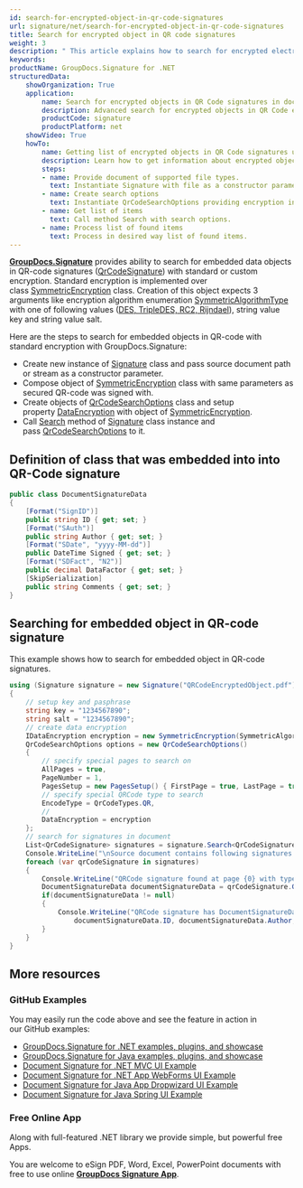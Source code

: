 ```yaml
---
id: search-for-encrypted-object-in-qr-code-signatures
url: signature/net/search-for-encrypted-object-in-qr-code-signatures
title: Search for encrypted object in QR code signatures
weight: 3
description: " This article explains how to search for encrypted electronic signatures in QR code electronic signatures. This topic contains example of using standard encryption, serialization, class definition and search for embedded objects in QR-codes with GroupDocs.Signature API."
keywords: 
productName: GroupDocs.Signature for .NET
structuredData:
    showOrganization: True
    application:    
        name: Search for encrypted objects in QR Code signatures in documents in C#    
        description: Advanced search for encrypted objects in QR Code electronic signatures in various documents with C# language and GroupDocs.Signature for .NET APIs
        productCode: signature
        productPlatform: net 
    showVideo: True
    howTo:
        name: Getting list of encrypted objects in QR Code signatures using C# 
        description: Learn how to get information about encrypted objects in QR Code electronic signatures in documents with C#
        steps:
        - name: Provide document of supported file types.
          text: Instantiate Signature with file as a constructor parameter. You can pass either file path or file stream. 
        - name: Create search options 
          text: Instantiate QrCodeSearchOptions providing encryption instance such as SymmetricEncryption.
        - name: Get list of items 
          text: Call method Search with search options.
        - name: Process list of found items
          text: Process in desired way list of found items.
---
```

[**GroupDocs.Signature**](https://products.groupdocs.com/signature/net) provides ability to search for embedded data objects in QR-code signatures ([QrCodeSignature](https://reference.groupdocs.com/signature/net/groupdocs.signature.domain/qrcodesignature)) with standard or custom encryption. Standard encryption is implemented over class [SymmetricEncryption](https://reference.groupdocs.com/signature/net/groupdocs.signature.domain.extensions/symmetricencryption) class. Creation of this object expects 3 arguments like encryption algorithm enumeration [SymmetricAlgorithmType](https://reference.groupdocs.com/signature/net/groupdocs.signature.domain.extensions/symmetricalgorithmtype) with one of following values ([DES, TripleDES, RC2, Rijndael](https://reference.groupdocs.com/signature/net/groupdocs.signature.domain.extensions/symmetricalgorithmtype)), string value key and string value salt.

Here are the steps to search for embedded objects in QR-code with standard encryption with GroupDocs.Signature:

* Create new instance of [Signature](https://reference.groupdocs.com/signature/net/groupdocs.signature/signature) class and pass source document path or stream as a constructor parameter.
* Compose object of [SymmetricEncryption](https://reference.groupdocs.com/signature/net/groupdocs.signature.domain.extensions/symmetricencryption) class with same parameters as secured QR-code was signed with.
* Create objects of [QrCodeSearchOptions](https://reference.groupdocs.com/signature/net/groupdocs.signature.options/qrcodesearchoptions) class and setup property [DataEncryption](https://reference.groupdocs.com/signature/net/groupdocs.signature.options/qrcodesearchoptions/dataencryption) with object of [SymmetricEncryption](https://reference.groupdocs.com/signature/net/groupdocs.signature.domain.extensions/symmetricencryption).
* Call [Search](https://reference.groupdocs.com/signature/net/groupdocs.signature/signature/search) method of [Signature](https://reference.groupdocs.com/signature/net/groupdocs.signature/signature) class instance and pass [QrCodeSearchOptions](https://reference.groupdocs.com/signature/net/groupdocs.signature.options/qrcodesearchoptions) to it.

## Definition of class that was embedded into into QR-Code signature

```csharp
public class DocumentSignatureData
{
    [Format("SignID")]
    public string ID { get; set; }
    [Format("SAuth")]
    public string Author { get; set; }
    [Format("SDate", "yyyy-MM-dd")]
    public DateTime Signed { get; set; }
    [Format("SDFact", "N2")]
    public decimal DataFactor { get; set; }
    [SkipSerialization]
    public string Comments { get; set; }
}
```

## Searching for embedded object in QR-code signature

This example shows how to search for embedded object in QR-code signatures.

```csharp
using (Signature signature = new Signature("QRCodeEncryptedObject.pdf"))
{
    // setup key and pasphrase
    string key = "1234567890";
    string salt = "1234567890";
    // create data encryption
    IDataEncryption encryption = new SymmetricEncryption(SymmetricAlgorithmType.Rijndael, key, salt);
    QrCodeSearchOptions options = new QrCodeSearchOptions()
    {
        // specify special pages to search on
        AllPages = true,
        PageNumber = 1,
        PagesSetup = new PagesSetup() { FirstPage = true, LastPage = true, OddPages = false, EvenPages = false },
        // specify special QRCode type to search
        EncodeType = QrCodeTypes.QR,
        //
        DataEncryption = encryption
    };
    // search for signatures in document
    List<QrCodeSignature> signatures = signature.Search<QrCodeSignature>(options);
    Console.WriteLine("\nSource document contains following signatures.");
    foreach (var qrCodeSignature in signatures)
    {
        Console.WriteLine("QRCode signature found at page {0} with type {1}.", qrCodeSignature.PageNumber,qrCodeSignature.EncodeType);
        DocumentSignatureData documentSignatureData = qrCodeSignature.GetData<DocumentSignatureData>();
        if(documentSignatureData != null)
        {
            Console.WriteLine("QRCode signature has DocumentSignatureData object:\n ID = {0}, Author = {1}, Signed = {2}, DataFactor {3}",
                documentSignatureData.ID, documentSignatureData.Author, documentSignatureData.Signed.ToShortDateString(), documentSignatureData.DataFactor);
        }
    }
}
```

## More resources

### GitHub Examples

You may easily run the code above and see the feature in action in our GitHub examples:

* [GroupDocs.Signature for .NET examples, plugins, and showcase](https://github.com/groupdocs-signature/GroupDocs.Signature-for-.NET)
* [GroupDocs.Signature for Java examples, plugins, and showcase](https://github.com/groupdocs-signature/GroupDocs.Signature-for-Java)
* [Document Signature for .NET MVC UI Example](https://github.com/groupdocs-signature/GroupDocs.Signature-for-.NET-MVC)
* [Document Signature for .NET App WebForms UI Example](https://github.com/groupdocs-signature/GroupDocs.Signature-for-.NET-WebForms)
* [Document Signature for Java App Dropwizard UI Example](https://github.com/groupdocs-signature/GroupDocs.Signature-for-Java-Dropwizard)
* [Document Signature for Java Spring UI Example](https://github.com/groupdocs-signature/GroupDocs.Signature-for-Java-Spring)

### Free Online App

Along with full-featured .NET library we provide simple, but powerful free Apps.

You are welcome to eSign PDF, Word, Excel, PowerPoint documents with free to use online **[GroupDocs Signature App](https://products.groupdocs.app/signature)**.
